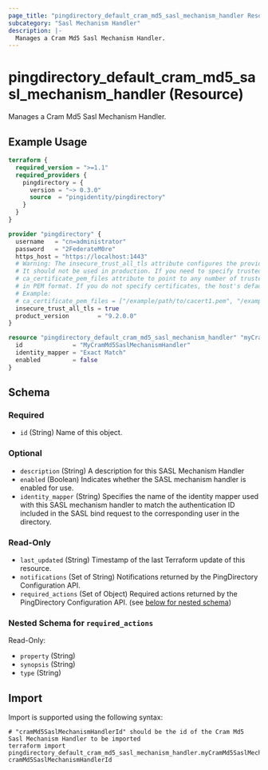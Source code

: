```yaml
---
page_title: "pingdirectory_default_cram_md5_sasl_mechanism_handler Resource - terraform-provider-pingdirectory"
subcategory: "Sasl Mechanism Handler"
description: |-
  Manages a Cram Md5 Sasl Mechanism Handler.
---
```


# pingdirectory_default_cram_md5_sasl_mechanism_handler (Resource)

Manages a Cram Md5 Sasl Mechanism Handler.

## Example Usage

```terraform
terraform {
  required_version = ">=1.1"
  required_providers {
    pingdirectory = {
      version = "~> 0.3.0"
      source  = "pingidentity/pingdirectory"
    }
  }
}

provider "pingdirectory" {
  username   = "cn=administrator"
  password   = "2FederateM0re"
  https_host = "https://localhost:1443"
  # Warning: The insecure_trust_all_tls attribute configures the provider to trust any certificate presented by the PingDirectory server.
  # It should not be used in production. If you need to specify trusted CA certificates, use the
  # ca_certificate_pem_files attribute to point to any number of trusted CA certificate files
  # in PEM format. If you do not specify certificates, the host's default root CA set will be used.
  # Example:
  # ca_certificate_pem_files = ["/example/path/to/cacert1.pem", "/example/path/to/cacert2.pem"]
  insecure_trust_all_tls = true
  product_version        = "9.2.0.0"
}

resource "pingdirectory_default_cram_md5_sasl_mechanism_handler" "myCramMd5SaslMechanismHandler" {
  id              = "MyCramMd5SaslMechanismHandler"
  identity_mapper = "Exact Match"
  enabled         = false
}
```

<!-- schema generated by tfplugindocs -->
## Schema

### Required

- `id` (String) Name of this object.

### Optional

- `description` (String) A description for this SASL Mechanism Handler
- `enabled` (Boolean) Indicates whether the SASL mechanism handler is enabled for use.
- `identity_mapper` (String) Specifies the name of the identity mapper used with this SASL mechanism handler to match the authentication ID included in the SASL bind request to the corresponding user in the directory.

### Read-Only

- `last_updated` (String) Timestamp of the last Terraform update of this resource.
- `notifications` (Set of String) Notifications returned by the PingDirectory Configuration API.
- `required_actions` (Set of Object) Required actions returned by the PingDirectory Configuration API. (see [below for nested schema](#nestedatt--required_actions))

<a id="nestedatt--required_actions"></a>
### Nested Schema for `required_actions`

Read-Only:

- `property` (String)
- `synopsis` (String)
- `type` (String)

## Import

Import is supported using the following syntax:

```shell
# "cramMd5SaslMechanismHandlerId" should be the id of the Cram Md5 Sasl Mechanism Handler to be imported
terraform import pingdirectory_default_cram_md5_sasl_mechanism_handler.myCramMd5SaslMechanismHandler cramMd5SaslMechanismHandlerId
```


